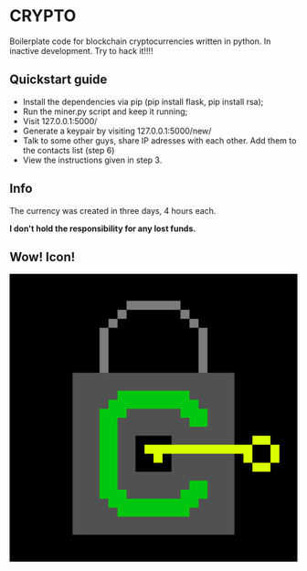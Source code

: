 # CRYPTO
Boilerplate code for blockchain cryptocurrencies written in python. In inactive development. Try to hack it!!!!

## Quickstart guide
* Install the dependencies via pip (pip install flask, pip install rsa);
* Run the miner.py script and keep it running;
* Visit 127.0.0.1:5000/
* Generate a keypair by visiting 127.0.0.1:5000/new/
* Talk to some other guys, share IP adresses with each other. Add them to the contacts list (step 6)
* View the instructions given in step 3.

## Info
The currency was created in three days, 4 hours each.

**I don't hold the responsibility for any lost funds.**

## Wow! Icon!
![Icon](sign.png)

